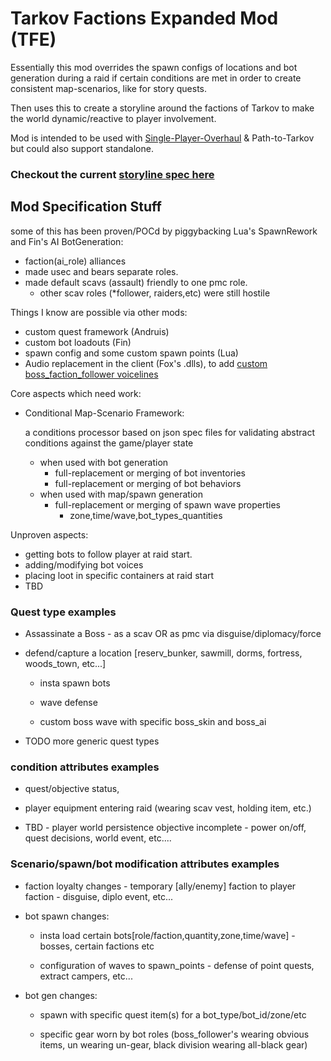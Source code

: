 
# Tarkov Factions Expanded Mod (TFE)


Essentially this mod overrides the spawn configs of locations and bot generation during a raid 
if certain conditions are met in order to create consistent map-scenarios, like for story quests.

Then uses this to create a storyline around the factions of Tarkov to make the world 
dynamic/reactive to player involvement.

Mod is intended to be used with [Single-Player-Overhaul](https://github.com/kobrakon/SPO_DEV) 
& Path-to-Tarkov but could also support standalone.

### Checkout the current [storyline spec here](storyline.md)

## Mod Specification Stuff 
some of this has been proven/POCd by piggybacking Lua's SpawnRework and Fin's AI BotGeneration:
-	faction(ai_role) alliances
- made usec and bears separate roles.
-  made default scavs (assault) friendly to one pmc role.
    - other scav roles (*follower, raiders,etc) were still hostile

Things I know are possible via other mods:
- custom quest framework (Andruis)
- custom bot loadouts (Fin)
- spawn config and some custom spawn points (Lua)
- Audio replacement in the client (Fox's .dlls), to add [custom boss_faction_follower voicelines](Voicelines_script.md)

Core aspects which need work:
- Conditional Map-Scenario Framework:

  a conditions processor based on json spec files for validating abstract conditions against the game/player state
  - when used with bot generation
    - full-replacement or merging of bot inventories
    - full-replacement or merging of bot behaviors
  - when used with map/spawn generation
    - full-replacement or merging of spawn wave properties
      - zone,time/wave,bot_types_quantities


Unproven aspects:
- getting bots to follow player at raid start.
- adding/modifying bot voices
- placing loot in specific containers at raid start
- TBD


### Quest type examples

- Assassinate a Boss - as a scav OR as pmc via disguise/diplomacy/force

- defend/capture a location [reserv_bunker, sawmill, dorms, fortress, woods_town, etc...]

    - insta spawn bots

    - wave defense

    - custom boss wave with specific boss_skin and boss_ai

- TODO more generic quest types

### condition attributes examples

- quest/objective status,

- player equipment entering raid (wearing scav vest, holding item, etc.)

- TBD - player world persistence objective incomplete - power on/off, quest decisions, world event, etc....


###  Scenario/spawn/bot modification attributes examples

- faction loyalty changes - temporary [ally/enemy] faction to player faction - disguise, diplo event, etc...

- bot spawn changes:

    - insta load certain bots[role/faction,quantity,zone,time/wave] - bosses, certain factions etc

    - configuration of waves to spawn_points - defense of point quests, extract campers, etc...

- bot gen changes:

  - spawn with specific quest item(s) for a bot_type/bot_id/zone/etc

  - specific gear worn by bot roles (boss_follower's wearing obvious items, un wearing un-gear, black division wearing all-black gear)


